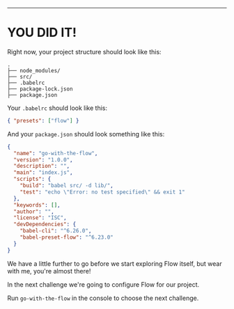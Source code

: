 ---

# YOU DID IT!

Right now, your project structure should look like this:
```
.
├── node_modules/
├── src/
├── .babelrc
├── package-lock.json
├── package.json      
```

Your `.babelrc` should look like this:
```json
{ "presets": ["flow"] }
```

And your `package.json` should look something like this:
```json
{
  "name": "go-with-the-flow",
  "version": "1.0.0",
  "description": "",
  "main": "index.js",
  "scripts": {
    "build": "babel src/ -d lib/",
    "test": "echo \"Error: no test specified\" && exit 1"
  },
  "keywords": [],
  "author": "",
  "license": "ISC",
  "devDependencies": {
    "babel-cli": "^6.26.0",
    "babel-preset-flow": "^6.23.0"
  }
}
```

We have a little further to go before we start exploring Flow itself, but wear with me, you're almost there!

In the next challenge we're going to configure Flow for our project.

Run `go-with-the-flow` in the console to choose the next challenge.
